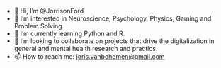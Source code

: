 - 👋 Hi, I’m @JorrisonFord
- 👀 I’m interested in Neuroscience, Psychology, Physics, Gaming and Problem Solving.
- 🌱 I’m currently learning Python and R.
- 💞️ I’m looking to collaborate on projects that drive the digitalization in general and mental health research and practics.
- 📫 How to reach me: joris.vanbohemen@gmail.com

<!---
JorrisonFord/JorrisonFord is a ✨ special ✨ repository because its `README.md` (this file) appears on your GitHub profile.
You can click the Preview link to take a look at your changes.
--->
